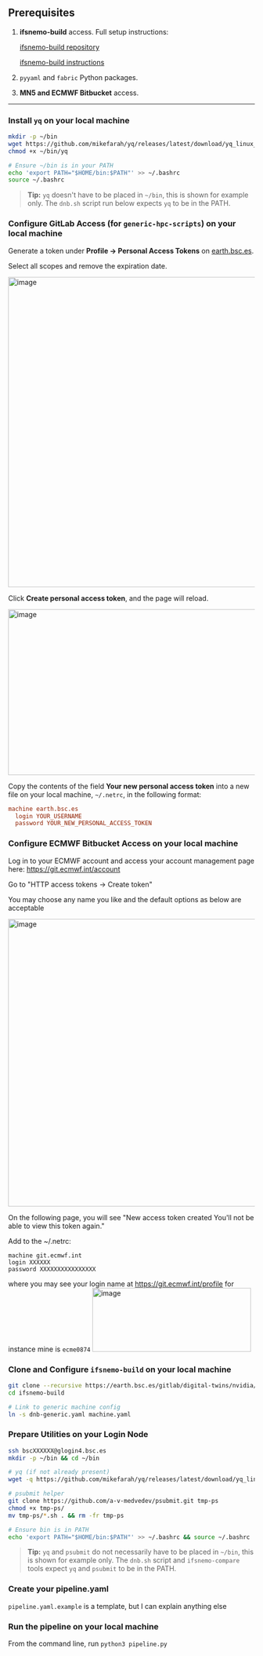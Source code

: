 ## Prerequisites

1. **ifsnemo-build** access. Full setup instructions:
   
   [ifsnemo-build repository](https://earth.bsc.es/gitlab/digital-twins/nvidia/ifsnemo-build)

   [ifsnemo-build instructions](https://hackmd.io/@mxKVWCKbQd6NvRm0h72YpQ/SkHOb6FZgg)
   
2. `pyyaml` and `fabric` Python packages.

3. **MN5 and ECMWF Bitbucket**  access.

---

### Install `yq` on your local machine

```bash
mkdir -p ~/bin
wget https://github.com/mikefarah/yq/releases/latest/download/yq_linux_amd64 -O ~/bin/yq
chmod +x ~/bin/yq

# Ensure ~/bin is in your PATH
echo 'export PATH="$HOME/bin:$PATH"' >> ~/.bashrc
source ~/.bashrc
```

> **Tip:** `yq` doesn't have to be placed in `~/bin`, this is shown for example only. The `dnb.sh` script run below expects `yq` to be in the PATH.

### Configure GitLab Access (for `generic-hpc-scripts`) on your local machine

Generate a token under **Profile → Personal Access Tokens** on [earth.bsc.es](https://earth.bsc.es/gitlab/-/profile/personal_access_tokens). 

Select all scopes and remove the expiration date.

<img width="568" height="632" alt="image" src="https://github.com/user-attachments/assets/665f5be5-9889-46b5-a77d-6f7a0b396262" />

Click **Create personal access token**, and the page will reload. 

<img width="858" height="338" alt="image" src="https://github.com/user-attachments/assets/4c75d326-fa82-4e7a-a0b8-abfa18fafe02" />

Copy the contents of the field **Your new personal access token** into a new file on your local machine, `~/.netrc`, in the following format:

```ini
machine earth.bsc.es
  login YOUR_USERNAME
  password YOUR_NEW_PERSONAL_ACCESS_TOKEN
```

### Configure ECMWF Bitbucket Access on your local machine

Log in to your ECMWF account and access your account management page here:
https://git.ecmwf.int/account

Go to "HTTP access tokens -> Create token"

You may choose any name you like and the default options as below are acceptable

<img width="617" height="586" alt="image" src="https://github.com/user-attachments/assets/ce1a17c2-4e3a-407c-8980-7755a5cecbab" />

On the following page, you will see "New access token created
You'll not be able to view this token again."

Add to the ~/.netrc:

```
machine git.ecmwf.int
login XXXXXX
password XXXXXXXXXXXXXXXX
```

where you may see your login name at https://git.ecmwf.int/profile
for instance
mine is `ecme0874`
<img width="324" height="130" alt="image" src="https://github.com/user-attachments/assets/c34813c4-eb30-472d-bd53-ab06ce507fe9" />


### Clone and Configure `ifsnemo-build` on your local machine

```bash
git clone --recursive https://earth.bsc.es/gitlab/digital-twins/nvidia/ifsnemo-build.git
cd ifsnemo-build

# Link to generic machine config
ln -s dnb-generic.yaml machine.yaml
```

### Prepare Utilities on your Login Node

```bash
ssh bscXXXXXX@glogin4.bsc.es
mkdir -p ~/bin && cd ~/bin

# yq (if not already present)
wget -q https://github.com/mikefarah/yq/releases/latest/download/yq_linux_amd64 -O ./yq && chmod +x ./yq

# psubmit helper
git clone https://github.com/a-v-medvedev/psubmit.git tmp-ps
chmod +x tmp-ps/
mv tmp-ps/*.sh . && rm -fr tmp-ps

# Ensure bin is in PATH
echo 'export PATH="$HOME/bin:$PATH"' >> ~/.bashrc && source ~/.bashrc
```

> **Tip:** `yq` and `psubmit` do not necessarily have to be placed in `~/bin`, this is shown for example only. The `dnb.sh` script and `ifsnemo-compare` tools expect `yq` and `psubmit` to be in the PATH.

### Create your pipeline.yaml

`pipeline.yaml.example` is a template, but I can explain anything else

### Run the pipeline on your local machine

From the command line, run
`python3 pipeline.py`
